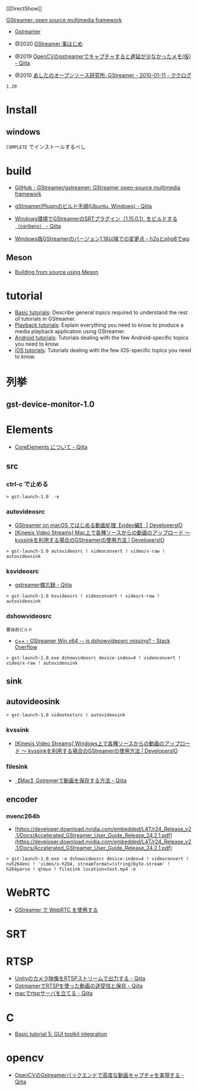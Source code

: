 [[DirectShow]]

[GStreamer: open source multimedia framework](https://gstreamer.freedesktop.org/)

- [Gstreamer](https://zenn.dev/goforbroke/scraps/77b4afa1503385)

- @2020 [GStreamer 事はじめ](https://www.sinby.com/seiko-udoku/20/05160.html)
- @2019 [OpenCVのgstreamerでキャプチャすると遅延が少なかったメモ(仮) - Qiita](https://qiita.com/nakasuke_/items/84ec6cb3ddc9dee003c2)
- @2010 [あしたのオープンソース研究所: GStreamer - 2010-01-11 - ククログ](https://www.clear-code.com/blog/2010/1/11.html)

`1.20`

# Install
## windows
`COMPLETE` でインストールするべし

# build
- [GitHub - GStreamer/gstreamer: GStreamer open-source multimedia framework](https://github.com/GStreamer/gstreamer)

- [gStreamer/Pluginのビルド手順(Ubuntu, Windows) - Qiita](https://qiita.com/nakakura/items/4b2c1c312236ea96824b)
- [Windows環境でGStreamerのSRTプラグイン（1.15.0.1）をビルドする（cerbero） - Qiita](https://qiita.com/maruo2/items/387e2322f72bf61c8e02)
- [Windows版GStreamerのバージョン1.18以降での変更点 - h2oとphp8でwp](https://e-kamo.net/gstreamer-for-win-version-diffarence)

## Meson
- [Building from source using Meson](https://gstreamer.freedesktop.org/documentation/installing/building-from-source-using-meson.html)

# tutorial
-   [Basic tutorials](https://gstreamer.freedesktop.org/documentation/tutorials/basic/index.html): Describe general topics required to understand the rest of tutorials in GStreamer.
-   [Playback tutorials](https://gstreamer.freedesktop.org/documentation/tutorials/playback/index.html): Explain everything you need to know to produce a media playback application using GStreamer.
-   [Android tutorials](https://gstreamer.freedesktop.org/documentation/tutorials/android/index.html): Tutorials dealing with the few Android-specific topics you need to know.
-   [iOS tutorials](https://gstreamer.freedesktop.org/documentation/tutorials/ios/index.html): Tutorials dealing with the few iOS-specific topics you need to know.

# 列挙
## gst-device-monitor-1.0

# Elements
- [CoreElements について - Qiita](https://qiita.com/tetsukuz/items/8438f993afe068d66d40#valve)
## src
### ctrl-c で止める
```
> gst-launch-1.0  -e
```

### autovideosrc
- [GStreamer on macOS ではじめる動画処理【video編】 | DevelopersIO](https://dev.classmethod.jp/articles/gstreamer-on-macos-video/)
- [[Kinesis Video Streams] Mac上で各種ソースからの動画のアップロード 〜 kvssinkを利用する場合のGStreamerの使用方法 | DevelopersIO](https://dev.classmethod.jp/articles/amazon-kinesis-vidseo-streams-gstreams-kvssynk/)

```
> gst-launch-1.0 autovideosrc ! videoconvert ! video/x-raw ! autovideosink
```

### ksvideosrc
- [gstreamer備忘録 - Qiita](https://qiita.com/yusukem99/items/11d94cf26fbac673718c)

```
> gst-launch-1.0 ksvideosrc ! videoconvert ! video/x-raw ! autovideosink
```

### dshowvideosrc
`要自前ビルド`
- [c++ - GStreamer Win x64 -- is dshowvideosrc missing? - Stack Overflow](https://stackoverflow.com/questions/44774191/gstreamer-win-x64-is-dshowvideosrc-missing)

```
> gst-launch-1.0.exe dshowvideosrc device-index=4 ! videoconvert ! video/x-raw ! autovideosink
```

## sink
## autovideosink
```
> gst-launch-1.0 videotestsrc ! autovideosink
```

### kvssink
- [[Kinesis Video Streams] Windows上で各種ソースからの動画のアップロード 〜 kvssinkを利用する場合のGStreamerの使用方法 | DevelopersIO](https://dev.classmethod.jp/articles/kinesis-video-streams-gstreamer-windows/)

### filesink
- [【Mac】Gstremerで動画を保存する方法 - Qiita](https://qiita.com/MONSOON/items/d1023fb1c100c4650579)

## encoder
### nvenc264h
- [https://developer.download.nvidia.com/embedded/L4T/r24_Release_v2.1/Docs/Accelerated_GStreamer_User_Guide_Release_24.2.1.pdf](https://developer.download.nvidia.com/embedded/L4T/r24_Release_v2.1/Docs/Accelerated_GStreamer_User_Guide_Release_24.2.1.pdf) 

```
> gst-launch-1.0.exe -e dshowvideosrc device-index=4 ! videoconvert ! nvh264enc ! 'video/x-h264, streamformat=(string)byte-stream' ! h264parse ! qtmux ! filesink location=test.mp4 -e
```

# WebRTC
- [GStreamer で WebRTC を使用する](https://www.gclue.jp/2022/07/gstreamer-webrtc.html)

# SRT

# RTSP
- [Unityのカメラ映像をRTSPストリームで出力する - Qiita](https://qiita.com/hiro-han/items/a20c9710d808e27f0ef2)
- [GstreamerでRTSPを使った動画の送受信と保存 - Qiita](https://qiita.com/bigface00/items/7c1f568dba96c34ec077)
- [macでrtspサーバを立てる - Qiita](https://qiita.com/k-yamada-github/items/1deaa6e81081e4a1aa35)

# C
- [Basic tutorial 5: GUI toolkit integration](https://gstreamer.freedesktop.org/documentation/tutorials/basic/toolkit-integration.html?gi-language=c)

# opencv
- [OpenCVのGstreamerバックエンドで高度な動画キャプチャを実現する - Qiita](https://qiita.com/stnk20/items/242e400853579d511ea3)
